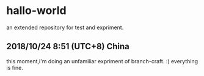 # hallo-world
an extended repository for test and expriment.

## 2018/10/24 8:51 (UTC+8) China
this moment,i'm doing an unfamiliar expriment of branch-craft. :) everything is fine.
